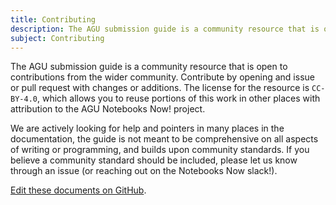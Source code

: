 ```yaml
---
title: Contributing
description: The AGU submission guide is a community resource that is open to contributions from the wider community.
subject: Contributing
---
```


The AGU submission guide is a community resource that is open to contributions from the wider community. Contribute by opening and issue or pull request with changes or additions. The license for the resource is `CC-BY-4.0`, which allows you to reuse portions of this work in other places with attribution to the AGU Notebooks Now! project.

We are actively looking for help and pointers in many places in the documentation, the guide is not meant to be comprehensive on all aspects of writing or programming, and builds upon community standards. If you believe a community standard should be included, please let us know through an issue (or reaching out on the Notebooks Now slack!).

[Edit these documents on GitHub](https://github.com/Notebooks-Now/submission-instructions).
